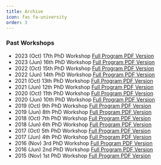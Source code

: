 ```yaml
---
title: Archive
icon: fas fa-university
order: 3
---
```

### Past Workshops
- 2023 (Oct) 17th PhD Workshop [Full Program PDF Version](https://github.com/PhDWorkshop/PastProgrammes/raw/main/PhDWorkshop2023H2.pdf)
- 2023 (Jun) 16th PhD Workshop [Full Program PDF Version](https://github.com/PhDWorkshop/PastProgrammes/raw/main/PhDWorkshop2023H1.pdf)
- 2022 (Oct) 15th PhD Workshop [Full Program PDF Version](https://github.com/PhDWorkshop/PastProgrammes/raw/main/Programme%20for%20PhD%20Workshop%202022%20(Oct).pdf)
- 2022 (Jun) 14th PhD Workshop [Full Program PDF Version](https://github.com/PhDWorkshop/PastProgrammes/raw/main/Programme%20for%20PhD%20Workshop%202022%20(Jun).pdf)
- 2021 (Oct) 13th PhD Workshop [Full Program PDF Version](https://github.com/PhDWorkshop/PastProgrammes/raw/main/Programme%20for%20PhD%20Workshop%202021%20(Oct).pdf)
- 2021 (Jun) 12th PhD Workshop [Full Program PDF Version](https://github.com/PhDWorkshop/PastProgrammes/raw/main/Programme%20for%20PhD%20Workshop%202021%20(Jun).pdf)
- 2020 (Oct) 11th PhD Workshop [Full Program PDF Version](https://github.com/PhDWorkshop/PastProgrammes/raw/main/Programme%20for%20PhD%20Workshop%202020%20(Oct).pdf)
- 2020 (Jun) 10th PhD Workshop [Full Program PDF Version](https://github.com/PhDWorkshop/PastProgrammes/raw/main/Programme%20for%20PhD%20Workshop%202020%20(Jun).pdf)
- 2019 (Oct) 9th PhD Workshop [Full Program PDF Version](https://github.com/PhDWorkshop/PastProgrammes/raw/main/Programme%20for%20PhD%20Workshop%202019%20(Oct).pdf)
- 2019 (Jun) 8th PhD Workshop [Full Program PDF Version](https://github.com/PhDWorkshop/PastProgrammes/raw/main/Programme%20for%20PhD%20Workshop%202019%20(Jun).pdf)
- 2018 (Oct) 7th PhD Workshop [Full Program PDF Version](https://github.com/PhDWorkshop/PastProgrammes/raw/main/Programme%20for%20PhD%20Workshop%202018%20(Oct).pdf)
- 2018 (Jun) 6th PhD Workshop [Full Program PDF Version](https://github.com/PhDWorkshop/PastProgrammes/raw/main/Programme%20for%20PhD%20Workshop%202018%20(Jun).pdf)
- 2017 (Oct) 5th PhD Workshop [Full Program PDF Version](https://github.com/PhDWorkshop/PastProgrammes/raw/main/Programme%20for%20PhD%20Workshop%202017%20(Oct).pdf)
- 2017 (Jun) 4th PhD Workshop [Full Program PDF Version](https://github.com/PhDWorkshop/PastProgrammes/raw/main/Programme%20for%20PhD%20Workshop%202017%20(Jun).pdf)
- 2016 (Nov) 3rd PhD Workshop [Full Program PDF Version](https://github.com/PhDWorkshop/PastProgrammes/raw/main/Programme%20for%20PhD%20Workshop%202016%20(Nov).pdf)
- 2016 (Jun) 2nd PhD Workshop [Full Program PDF Version](https://github.com/PhDWorkshop/PastProgrammes/raw/main/Programme%20for%20PhD%20Workshop%202016%20(Jun).pdf)
- 2015 (Nov) 1st PhD Workshop [Full Program PDF Version](https://github.com/PhDWorkshop/PastProgrammes/raw/main/Programme%20for%20PhD%20Workshop%202015%20(Nov).pdf)
